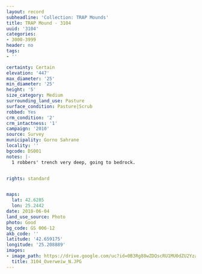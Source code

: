 ```yaml
---
layout: record
subheadline: 'Collection: TRAP Mounds'
title: TRAP Mound - 3104
uuid: '3104'
categories:
- 3000-3999
header: no
tags:
- ''

certainty: Certain
elevation: '447'
max_diameter: '25'
min_diameter: '25'
height: '5'
size_category: Medium
surrounding_land_use: Pasture
surface_condition: Pasture|Scrub
robbed: Yes
crm_condition: '2'
crm_intactness: '1'
campaign: '2010'
source: Survey
municipality: Gorno Sahrane
locality: ''
bgcode: DS001
notes: |-
  1 robbers' trench very deep, going to bedrock.


rights: standard


maps:
  lat: 42.6285
  lon: 25.2442
date: 2018-06-04
land_use_source: Photo
photo: Good
bg_code: GS 006-12
akb_code: ''
latitude: '42.659175'
longitude: '25.208889'
images:
- image_path: https://drive.google.com/uc?id=0B3Rg88wZDQscRU1MU0dZU2YzaHc
  title: 3104_Overweiw_N.JPG
---
```


